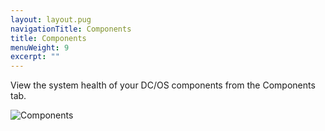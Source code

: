 ```yaml
---
layout: layout.pug
navigationTitle: Components
title: Components
menuWeight: 9
excerpt: ""
---
```

View the system health of your DC/OS components from the Components tab.

![Components](/1.10/img/components-ee.png)